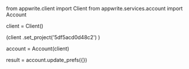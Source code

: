 from appwrite.client import Client
from appwrite.services.account import Account

client = Client()

(client
  .set_project('5df5acd0d48c2')
)

account = Account(client)

result = account.update_prefs({})
